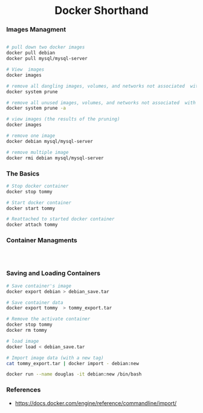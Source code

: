 # <center> Docker Shorthand </center>

### Images Managment

```bash

# pull down two docker images
docker pull debian
docker pull mysql/mysql-server

# View  images
docker images

# remove all dangling images, volumes, and networks not associated  with a container
docker system prune

# remove all unused images, volumes, and networks not associated  with a container
docker system prune -a

# view images (the results of the pruning)
docker images

# remove one image
docker debian mysql/mysql-server

# remove multiple image
docker rmi debian mysql/mysql-server
```


### The Basics

```bash
# Stop docker container
docker stop tommy

# Start docker container
docker start tommy

# Reattached to started docker container
docker attach tommy
```

### Container Managments

```bash




````

### Saving and Loading Containers

```bash
# Save container's image
docker export debian > debian_save.tar

# Save container data
docker export tommy  > tommy_export.tar

# Remove the activate container
docker stop tommy
docker rm tommy

# load image
docker load < debian_save.tar

# Import image data (with a new tag)
cat tommy_export.tar | docker import - debian:new

docker run --name douglas -it debian:new /bin/bash
```

### References

- https://docs.docker.com/engine/reference/commandline/import/
